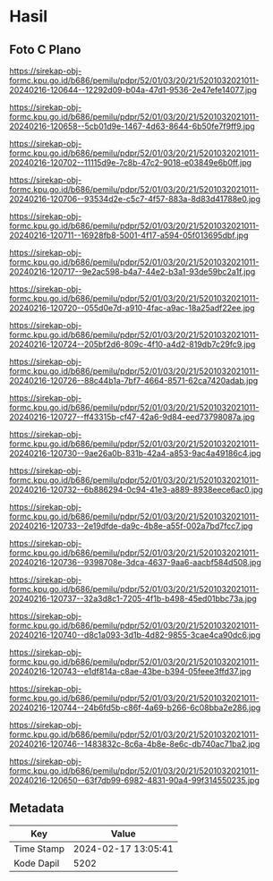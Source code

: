 # Hasil

## Foto C Plano

https://sirekap-obj-formc.kpu.go.id/b686/pemilu/pdpr/52/01/03/20/21/5201032021011-20240216-120644--12292d09-b04a-47d1-9536-2e47efe14077.jpg

https://sirekap-obj-formc.kpu.go.id/b686/pemilu/pdpr/52/01/03/20/21/5201032021011-20240216-120658--5cb01d9e-1467-4d63-8644-6b50fe7f9ff9.jpg

https://sirekap-obj-formc.kpu.go.id/b686/pemilu/pdpr/52/01/03/20/21/5201032021011-20240216-120702--11115d9e-7c8b-47c2-9018-e03849e6b0ff.jpg

https://sirekap-obj-formc.kpu.go.id/b686/pemilu/pdpr/52/01/03/20/21/5201032021011-20240216-120706--93534d2e-c5c7-4f57-883a-8d83d41788e0.jpg

https://sirekap-obj-formc.kpu.go.id/b686/pemilu/pdpr/52/01/03/20/21/5201032021011-20240216-120711--16928fb8-5001-4f17-a594-05f013695dbf.jpg

https://sirekap-obj-formc.kpu.go.id/b686/pemilu/pdpr/52/01/03/20/21/5201032021011-20240216-120717--9e2ac598-b4a7-44e2-b3a1-93de59bc2a1f.jpg

https://sirekap-obj-formc.kpu.go.id/b686/pemilu/pdpr/52/01/03/20/21/5201032021011-20240216-120720--055d0e7d-a910-4fac-a9ac-18a25adf22ee.jpg

https://sirekap-obj-formc.kpu.go.id/b686/pemilu/pdpr/52/01/03/20/21/5201032021011-20240216-120724--205bf2d6-809c-4f10-a4d2-819db7c29fc9.jpg

https://sirekap-obj-formc.kpu.go.id/b686/pemilu/pdpr/52/01/03/20/21/5201032021011-20240216-120726--88c44b1a-7bf7-4664-8571-62ca7420adab.jpg

https://sirekap-obj-formc.kpu.go.id/b686/pemilu/pdpr/52/01/03/20/21/5201032021011-20240216-120727--ff43315b-cf47-42a6-9d84-eed73798087a.jpg

https://sirekap-obj-formc.kpu.go.id/b686/pemilu/pdpr/52/01/03/20/21/5201032021011-20240216-120730--9ae26a0b-831b-42a4-a853-9ac4a49186c4.jpg

https://sirekap-obj-formc.kpu.go.id/b686/pemilu/pdpr/52/01/03/20/21/5201032021011-20240216-120732--6b886294-0c94-41e3-a889-8938eece6ac0.jpg

https://sirekap-obj-formc.kpu.go.id/b686/pemilu/pdpr/52/01/03/20/21/5201032021011-20240216-120733--2e19dfde-da9c-4b8e-a55f-002a7bd7fcc7.jpg

https://sirekap-obj-formc.kpu.go.id/b686/pemilu/pdpr/52/01/03/20/21/5201032021011-20240216-120736--9398708e-3dca-4637-9aa6-aacbf584d508.jpg

https://sirekap-obj-formc.kpu.go.id/b686/pemilu/pdpr/52/01/03/20/21/5201032021011-20240216-120737--32a3d8c1-7205-4f1b-b498-45ed01bbc73a.jpg

https://sirekap-obj-formc.kpu.go.id/b686/pemilu/pdpr/52/01/03/20/21/5201032021011-20240216-120740--d8c1a093-3d1b-4d82-9855-3cae4ca90dc6.jpg

https://sirekap-obj-formc.kpu.go.id/b686/pemilu/pdpr/52/01/03/20/21/5201032021011-20240216-120743--e1df814a-c8ae-43be-b394-05feee3ffd37.jpg

https://sirekap-obj-formc.kpu.go.id/b686/pemilu/pdpr/52/01/03/20/21/5201032021011-20240216-120744--24b6fd5b-c86f-4a69-b266-6c08bba2e286.jpg

https://sirekap-obj-formc.kpu.go.id/b686/pemilu/pdpr/52/01/03/20/21/5201032021011-20240216-120746--1483832c-8c6a-4b8e-8e6c-db740ac71ba2.jpg

https://sirekap-obj-formc.kpu.go.id/b686/pemilu/pdpr/52/01/03/20/21/5201032021011-20240216-120650--63f7db99-6982-4831-90a4-99f314550235.jpg


## Metadata

| Key        | Value               |
| ---------- | ------------------- |
| Time Stamp | 2024-02-17 13:05:41 |
| Kode Dapil | 5202                |



